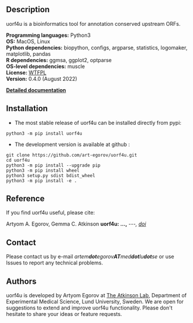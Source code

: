 ## Description

uorf4u is a bioinformatics tool for annotation conserved upstream ORFs.   

**Programming languages:** Python3   
**OS:** MacOS, Linux  
**Python dependencies:** biopython, configs, argparse, statistics, logomaker, matplotlib, pandas  
**R dependencies:** ggmsa, ggplot2, optparse  
**OS-level dependencies:** muscle  
**License:** [WTFPL](http://www.wtfpl.net)  
**Version:** 0.4.0 (August 2022)

[**Detailed documentation**](https://art-egorov.github.io/uorf4u)



## Installation


- The most stable release of uorf4u can be installed directly from pypi:

```
python3 -m pip install uorf4u
```

- The development version is available at github :

```
git clone https://github.com/art-egorov/uorf4u.git
cd uorf4u
python3 -m pip install --upgrade pip
python3 -m pip install wheel
python3 setup.py sdist bdist_wheel
python3 -m pip install -e .
```


## Reference

If you find uorf4u useful, please cite:


Artyom A. Egorov, Gemma C. Atkinson **uorf4u: ...,** *---, [doi]()*


## Contact

Please contact us by e-mail _artem**dot**egorov**AT**med**dot**lu**dot**se_ or use Issues to report any technical problems.  


## Authors

uorf4u is developed by Artyom Egorov at [The Atkinson Lab](https://atkinson-lab.com), Department of Experimental Medical Science, Lund University, Sweden. We are open for suggestions to extend and improve uorf4u functionality. Please don't hesitate to share your ideas or feature requests.

